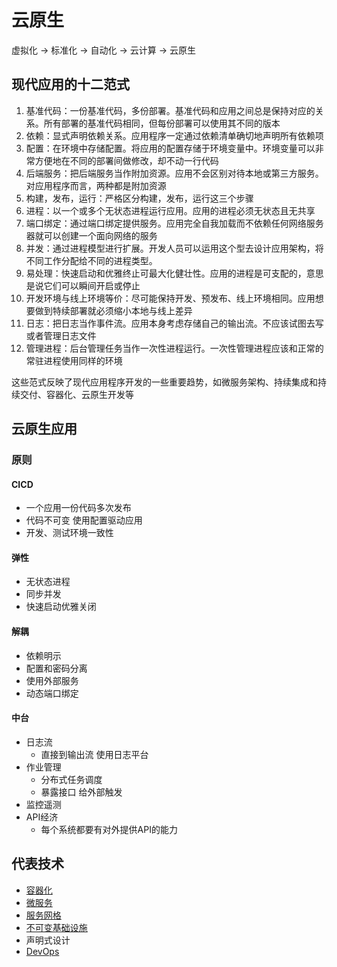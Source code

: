 # 云原生

虚拟化 -> 标准化 -> 自动化 -> 云计算 -> 云原生

## 现代应用的十二范式

1. 基准代码：一份基准代码，多份部署。基准代码和应用之间总是保持对应的关系。所有部署的基准代码相同，但每份部署可以使用其不同的版本
2. 依赖：显式声明依赖关系。应用程序一定通过依赖清单确切地声明所有依赖项
3. 配置：在环境中存储配置。将应用的配置存储于环境变量中。环境变量可以非常方便地在不同的部署间做修改，却不动一行代码
4. 后端服务：把后端服务当作附加资源。应用不会区别对待本地或第三方服务。对应用程序而言，两种都是附加资源
5. 构建，发布，运行：严格区分构建，发布，运行这三个步骤
6. 进程：以一个或多个无状态进程运行应用。应用的进程必须无状态且无共享
7. 端口绑定：通过端口绑定提供服务。应用完全自我加载而不依赖任何网络服务器就可以创建一个面向网络的服务
8. 并发：通过进程模型进行扩展。开发人员可以运用这个型去设计应用架构，将不同工作分配给不同的进程类型。
9. 易处理：快速启动和优雅终止可最大化健壮性。应用的进程是可支配的，意思是说它们可以瞬间开启或停止
10. 开发环境与线上环境等价：尽可能保持开发、预发布、线上环境相同。应用想要做到特续部署就必须缩小本地与线上差异
11. 日志：把日志当作事件流。应用本身考虑存储自己的输出流。不应该试图去写或者管理日志文件
12. 管理进程：后台管理任务当作一次性进程运行。一次性管理进程应该和正常的常驻进程使用同样的环境

这些范式反映了现代应用程序开发的一些重要趋势，如微服务架构、持续集成和持续交付、容器化、云原生开发等

## 云原生应用

### 原则

#### CICD

- 一个应用一份代码多次发布
- 代码不可变 使用配置驱动应用
- 开发、测试环境一致性

#### 弹性

- 无状态进程
- 同步并发
- 快速启动优雅关闭

#### 解耦

- 依赖明示
- 配置和密码分离
- 使用外部服务
- 动态端口绑定

#### 中台

- 日志流
  - 直接到输出流 使用日志平台
- 作业管理
  - 分布式任务调度
  - 暴露接口 给外部触发
- 监控遥测
- API经济
  - 每个系统都要有对外提供API的能力

## 代表技术

- [容器化](/操作系统/容器化.md)
- [微服务](/软件工程/微服务/微服务.md)
- [服务网格](/软件工程/微服务/ServiceMesh/ServiceMesh.md)
- [不可变基础设施](/运维/K8s.md)
- 声明式设计
- [DevOps](/软件工程/DevOps.md)

